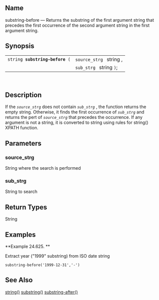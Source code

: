 <div>

<div>

</div>

<div>

## Name

substring-before — Returns the substring of the first argument string
that precedes the first occurrence of the second argument string in the
first argument string.

</div>

<div>

## Synopsis

<div>

|                                     |                         |
|-------------------------------------|-------------------------|
| `string `**`substring-before`**` (` | `source_strg ` string , |
|                                     | `sub_strg ` string `)`; |

<div>

 

</div>

</div>

</div>

<div>

## Description

If the *`source_strg`* does not contain *`sub_strg`* , the function
returns the empty string. Otherwise, it finds the first occurrence of
*`sub_strg`* and returns the pert of *`source_strg`* that precedes the
occurrence. If any argument is not a string, it is converted to string
using rules for string() XPATH function.

</div>

<div>

## Parameters

<div>

### source_strg

String where the search is performed

</div>

<div>

### sub_strg

String to search

</div>

</div>

<div>

## Return Types

String

</div>

<div>

## Examples

<div>

**Example 24.625. **

<div>

Extract year ("1999" substring) from ISO date string

``` screen
substring-before('1999-12-31','-')
```

</div>

</div>

  

</div>

<div>

## See Also

<a href="xpf_string.html" class="link" title="string">string()</a>
<a href="xpf_substring.html" class="link"
title="substring">substring()</a>
<a href="xpf_substring_after.html" class="link"
title="substring-after">substring-after()</a>

</div>

</div>
